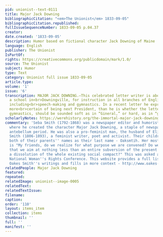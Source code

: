 ```yaml
---
pid: unionist--text-0111
title: Major Jack Downing
bibliographicCitation: "<em>The Unionist</em> 1833-09-05"
bibliographicCitation.republished: 
fullIssueSequenceNumber: 1833-09-05 p.04.37
creator: 
date.created: '1833-09-05'
description: Humor based on fictional character Jack Downing of Maine
language: English
publisher: The Unionist
IsPartOf: 
rights: https://creativecommons.org/publicdomain/mark/1.0/
source: The Unionist
subject: Humor
type: Text
category: Unionist full issue 1833-09-05
article.type: 
volume: '1'
issue: '6'
transcription: MAJOR JACK DOWNING.—This celebrated letter writer is about opening
  a school in<br>Downingville, for instruction in all branches of English education,
  including<br>speech-making and gymnastics. In a recent letter he expresses himself
  more<br>certain of being next President, than he is whether the letter<br><em>G</em>in
  gymnastics, should be sounded soft as in “Gineral,” or hard, as in “grog.”<br>
scholarlyNotes: https://werehistory.org/the-immortal-major-jack-downing-and-the-rise-of-american-political-humor/
commentary: 'Seba Smith (1792-1868) was a newspaper editor and humorist from Maine,
  where he created the character Major Jack Downing, a staple of newspapers in the
  antebellum period. He was also a pro-feminist man, the husband of Elizabeth Oakes
  Smith (1806-1893), a feminist writer, poet and activist. Their children adopted
  both of their parents'' names as their last name - Oaksmtih. Her most famous quote
  is "My friends, do we realize for what purpose we are convened? Do we fully understand
  that we aim at nothing less than an entire subversion of the present order of society,
  a dissolution of the whole existing social compact?" This was asked at the 1852
  National Woman''s Rights Conference. This website provides a full list of Elizabeth
  Oakes Smith''s writings and fills in more context - http://www.oakes-smith.org/ '
relatedPeople: Major Jack Downing
featured: 
repeated: 
relatedImage: unionist--image-0005
relatedText: 
relatedTextIssue: 
filename: 
caption: 
order: '110'
layout: items_item
collection: items
thumbnail: ''
full: ''
manifest: ''
---
```

